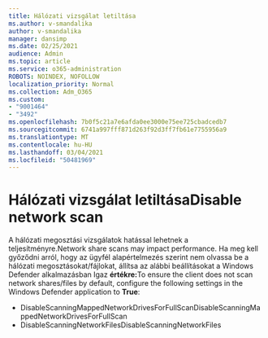 ```yaml
---
title: Hálózati vizsgálat letiltása
ms.author: v-smandalika
author: v-smandalika
manager: dansimp
ms.date: 02/25/2021
audience: Admin
ms.topic: article
ms.service: o365-administration
ROBOTS: NOINDEX, NOFOLLOW
localization_priority: Normal
ms.collection: Adm_O365
ms.custom:
- "9001464"
- "3492"
ms.openlocfilehash: 7b0f5c21a7e6afda0ee3000e75ee725cbadcedb7
ms.sourcegitcommit: 6741a997fff871d263f92d3ff7fb61e7755956a9
ms.translationtype: MT
ms.contentlocale: hu-HU
ms.lasthandoff: 03/04/2021
ms.locfileid: "50481969"
---
```

# <a name="disable-network-scan"></a><span data-ttu-id="3781e-102">Hálózati vizsgálat letiltása</span><span class="sxs-lookup"><span data-stu-id="3781e-102">Disable network scan</span></span>

<span data-ttu-id="3781e-103">A hálózati megosztási vizsgálatok hatással lehetnek a teljesítményre.</span><span class="sxs-lookup"><span data-stu-id="3781e-103">Network share scans may impact performance.</span></span>  <span data-ttu-id="3781e-104">Ha meg kell győződni arról, hogy az ügyfél alapértelmezés szerint nem olvassa be a hálózati megosztásokat/fájlokat, állítsa az alábbi beállításokat a Windows Defender alkalmazásban Igaz **értékre:**</span><span class="sxs-lookup"><span data-stu-id="3781e-104">To ensure the client does not scan network shares/files by default, configure the following settings in the Windows Defender application to **True**:</span></span>

- <span data-ttu-id="3781e-105">DisableScanningMappedNetworkDrivesForFullScan</span><span class="sxs-lookup"><span data-stu-id="3781e-105">DisableScanningMappedNetworkDrivesForFullScan</span></span>
- <span data-ttu-id="3781e-106">DisableScanningNetworkFiles</span><span class="sxs-lookup"><span data-stu-id="3781e-106">DisableScanningNetworkFiles</span></span>